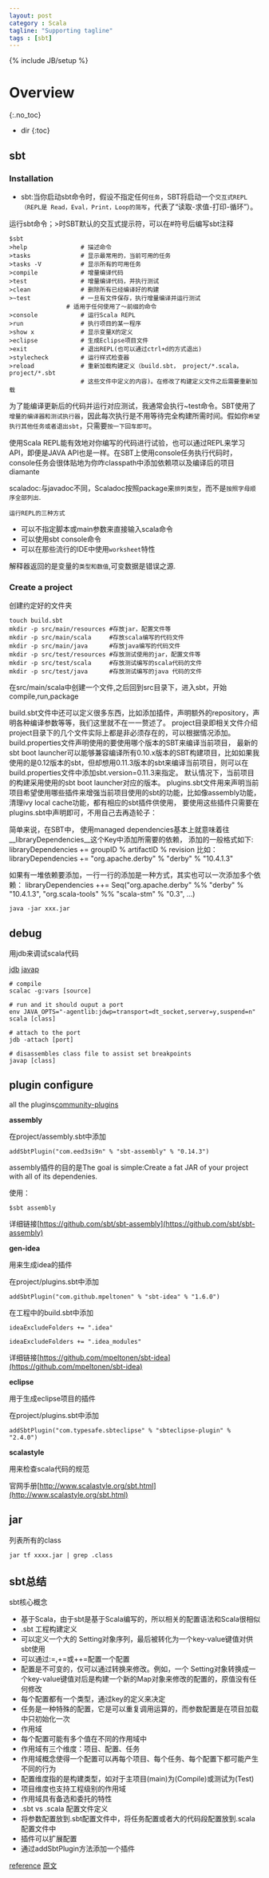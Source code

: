 ```yaml
---
layout: post
category : Scala
tagline: "Supporting tagline"
tags : [sbt]
---
```

{% include JB/setup %}

# Overview
{:.no_toc}

* dir
{:toc}

## sbt

### Installation


 + sbt:当你启动sbt命令时，假设不指定任何`任务`，SBT将启动一个`交互式REPL（REPL是 Read，Eval，Print，Loop的简写`，代表了“读取-求值-打印-循环”）。

运行sbt命令；>时SBT默认的交互式提示符，可以在#符号后编写sbt注释

	$sbt
	>help				# 描述命令
	>tasks				# 显示最常用的，当前可用的任务
	>tasks -V			# 显示所有的可用任务
	>compile			# 增量编译代码
	>test				# 增量编译代码，并执行测试
	>clean				# 删除所有已经编译好的构建
	>~test				# 一旦有文件保存，执行增量编译并运行测试
					# 适用于任何使用了～前缀的命令
	>console			# 运行Scala REPL
	>run				# 执行项目的某一程序
	>show x				# 显示变量X的定义
	>eclipse			# 生成Eclipse项目文件
	>exit				# 退出REPL(也可以通过ctrl+d的方式退出)
	>stylecheck			# 运行样式检查器
	>reload				# 重新加载构建定义（build.sbt， project/*.scala， project/*.sbt
						# 这些文件中定义的内容)。在修改了构建定义文件之后需要重新加载


为了能编译更新后的代码并运行对应测试，我通常会执行~test命令。SBT使用了`增量的编译器和测试执行器`，因此每次执行是不用等待完全构建所需时间。假如你`希望执行其他任务或者退出sbt`，只需要`按一下回车即可`。

使用Scala REPL能有效地对你编写的代码进行试验，也可以通过REPL来学习API，即便是JAVA API也是一样。在SBT上使用console任务执行代码时，console任务会很体贴地为你咋classpath中添加依赖项以及编译后的项目diamante

scaladoc:与javadoc不同，Scaladoc按照package来`排列类型`，而不是`按照字母顺序全部列出`.

`运行REPL的三种方式`
 + 可以不指定脚本或main参数来直接输入scala命令
 + 可以使用sbt console命令
 + 可以在那些流行的IDE中使用`worksheet`特性

解释器返回的是变量的`类型和数值`,可变数据是错误之源.


### Create a project

创建约定好的文件夹
```shell
touch build.sbt
mkdir -p src/main/resources	#存放jar，配置文件等
mkdir -p src/main/scala		#存放scala编写的代码文件
mkdir -p src/main/java		#存放java编写的代码文件
mkdir -p src/test/resources	#存放测试使用的jar，配置文件等
mkdir -p src/test/scala		#存放测试编写的scala代码的文件
mkdir -p src/test/java		#存放测试编写的java 代码的文件
```

在src/main/scala中创建一个文件,之后回到src目录下，进入sbt，开始compile,run,package

build.sbt文件中还可以定义很多东西，比如添加插件，声明额外的repository，声明各种编译参数等等，我们这里就不在一一赘述了。
project目录即相关文件介绍
project目录下的几个文件实际上都是非必须存在的，可以根据情况添加。
build.properties文件声明使用的要使用哪个版本的SBT来编译当前项目， 最新的sbt boot
launcher可以能够兼容编译所有0.10.x版本的SBT构建项目，比如如果我使用的是0.12版本的sbt，但却想用0.11.3版本的sbt来编译当前项目，则可以在build.properties文件中添加sbt.version=0.11.3来指定。
默认情况下，当前项目的构建采用使用的sbt boot launcher对应的版本。
plugins.sbt文件用来声明当前项目希望使用哪些插件来增强当前项目使用的sbt的功能，比如像assembly功能，清理ivy
local cache功能，都有相应的sbt插件供使用， 要使用这些插件只需要在plugins.sbt中声明即可，不用自己去再造轮子：


简单来说，在SBT中， 使用managed dependencies基本上就意味着往__libraryDependencies__这个Key中添加所需要的依赖，
添加的一般格式如下:
libraryDependencies += groupID % artifactID % revision
比如：
libraryDependencies += "org.apache.derby" % "derby" % "10.4.1.3"

如果有一堆依赖要添加，一行一行的添加是一种方式，其实也可以一次添加多个依赖：
libraryDependencies ++= Seq("org.apache.derby" %% "derby" % "10.4.1.3",              "org.scala-tools" %% "scala-stm" % "0.3",               ...)



	java -jar xxx.jar

## debug

用jdb来调试scala代码

[jdb](https://docs.oracle.com/javase/8/docs/technotes/tools/unix/jdb.html)
[javap](https://docs.oracle.com/javase/8/docs/technotes/tools/unix/javap.html)

	# compile
	scalac -g:vars [source]

	# run and it should ouput a port
	env JAVA_OPTS="-agentlib:jdwp=transport=dt_socket,server=y,suspend=n" scala [class]

	# attach to the port
	jdb -attach [port]

	# disassembles class file to assist set breakpoints
	javap [class]



## plugin configure


all the plugins[community-plugins](http://www.scala-sbt.org/release/docs/Community-Plugins.html)


**assembly**

在project/assembly.sbt中添加

	addSbtPlugin("com.eed3si9n" % "sbt-assembly" % "0.14.3")

assembly插件的目的是The goal is simple:Create a fat JAR of your project with all of its dependenies.

使用：

	$sbt assembly

详细链接[https://github.com/sbt/sbt-assembly](https://github.com/sbt/sbt-assembly)

**gen-idea**

用来生成idea的插件

在project/plugins.sbt中添加

	addSbtPlugin("com.github.mpeltonen" % "sbt-idea" % "1.6.0")


在工程中的build.sbt中添加

	ideaExcludeFolders += ".idea"

	ideaExcludeFolders += ".idea_modules"

详细链接[https://github.com/mpeltonen/sbt-idea](https://github.com/mpeltonen/sbt-idea)


**eclipse**

用于生成eclipse项目的插件

在project/plugins.sbt中添加

	addSbtPlugin("com.typesafe.sbteclipse" % "sbteclipse-plugin" % "2.4.0")


**scalastyle**

用来检查scala代码的规范

官网手册[http://www.scalastyle.org/sbt.html](http://www.scalastyle.org/sbt.html)





## jar

列表所有的class

	jar tf xxxx.jar | grep .class


## sbt总结

sbt核心概念

 + 基于Scala，由于sbt是基于Scala编写的，所以相关的配置语法和Scala很相似
 + .sbt 工程构建定义
 + 可以定义一个大的 Setting对象序列，最后被转化为一个key-value键值对供sbt使用
 + 可以通过:=,+=或++=配置一个配置
 + 配置是不可变的，仅可以通过转换来修改。例如，一个 Setting对象转换成一个key-value键值对后是构建一个新的Map对象来修改的配置的，原值没有任何修改
 + 每个配置都有一个类型，通过key的定义来决定
 + 任务是一种特殊的配置，它是可以重复调用运算的，而参数配置是在项目加载中只初始化一次
 + 作用域
 + 每个配置可能有多个值在不同的作用域中
 + 作用域有三个维度：项目、配置、任务
 + 作用域概念使得一个配置可以再每个项目、每个任务、每个配置下都可能产生不同的行为
 + 配置维度指的是构建类型，如对于主项目(main)为(Compile)或测试为(Test)
 + 项目维度也支持工程级别的作用域
 + 作用域具有备选和委托的特性
 + .sbt vs .scala 配置文件定义
 + 将参数配置放到.sbt配置文件中，将任务配置或者大的代码段配置放到.scala配置文件中
 + 插件可以扩展配置
 + 通过addSbtPlugin方法添加一个插件


[reference](http://wiki.jikexueyuan.com/project/sbt-getting-started/)
[原文](http://www.scala-sbt.org/0.13/docs/Getting-Started.html)

